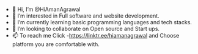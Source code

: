 - 👋 Hi, I’m @HiAmanAgrawal
- 👀 I’m interested in Full software and website development.
- 🌱 I’m currently learning basic programming languages and tech stacks.
- 💞️ I’m looking to collaborate on Open source and Start ups.
- 📫 To reach me Click -https://linktr.ee/hiamanagrawal and Choose platform you are comfortable with.
